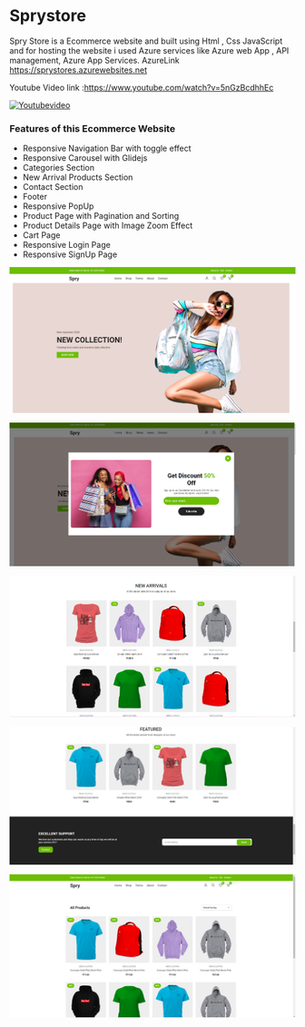 # Sprystore

Spry Store is a Ecommerce website and built  using Html , Css  JavaScript   and for hosting the website 
i used Azure services like  Azure web App , API management, Azure App Services.
AzureLink https://sprystores.azurewebsites.net

Youtube Video link :https://www.youtube.com/watch?v=5nGzBcdhhEc


[![Youtubevideo](https://img.youtube.com/vi/5nGzBcdhhEc//0.jpg)](https://www.youtube.com/watch?v=5nGzBcdhhEc)

 ### Features of this Ecommerce Website

- Responsive Navigation Bar with toggle effect
- Responsive Carousel with Glidejs
- Categories Section
- New Arrival Products Section
- Contact Section
- Footer
- Responsive PopUp
- Product Page with Pagination and Sorting
- Product Details Page with Image Zoom Effect
- Cart Page
- Responsive Login Page
- Responsive SignUp Page

![Screenshot1](https://github.com/yaswanthteja/spry/blob/master/screenshots/screenshot1.png)

![SCreenshot2](https://github.com/yaswanthteja/spry/blob/master/screenshots/screenshot2.png)

![Screenshot3](https://github.com/yaswanthteja/spry/blob/master/screenshots/Screenshot3.png)

![screenshot4](https://github.com/yaswanthteja/spry/blob/master/screenshots/Screenshot4.png)


![screenshot](https://github.com/yaswanthteja/spry/blob/master/screenshots/Screenshot5.png)


